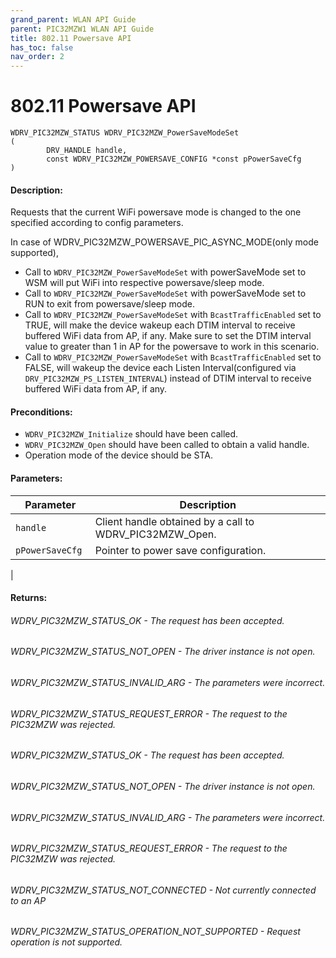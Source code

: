 ```yaml
---
grand_parent: WLAN API Guide
parent: PIC32MZW1 WLAN API Guide
title: 802.11 Powersave API
has_toc: false
nav_order: 2
---
```


# 802.11 Powersave API


```
WDRV_PIC32MZW_STATUS WDRV_PIC32MZW_PowerSaveModeSet
(
        DRV_HANDLE handle,
        const WDRV_PIC32MZW_POWERSAVE_CONFIG *const pPowerSaveCfg
)
```

#### Description:

Requests that the current WiFi powersave mode is changed to the one specified according to config parameters.

In case of WDRV_PIC32MZW_POWERSAVE_PIC_ASYNC_MODE(only mode supported),

- Call to ```WDRV_PIC32MZW_PowerSaveModeSet``` with powerSaveMode set to WSM will put WiFi into respective powersave/sleep mode.
- Call to ```WDRV_PIC32MZW_PowerSaveModeSet``` with powerSaveMode set to RUN to exit from powersave/sleep mode.
- Call to ```WDRV_PIC32MZW_PowerSaveModeSet``` with ```BcastTrafficEnabled``` set to TRUE, will make the device wakeup each DTIM interval to receive buffered WiFi data from AP, if any. Make sure to set the DTIM interval value to greater than 1 in AP for the powersave to work in this scenario.
- Call to ```WDRV_PIC32MZW_PowerSaveModeSet``` with ```BcastTrafficEnabled``` set to FALSE, will wakeup the device each Listen Interval(configured via ```DRV_PIC32MZW_PS_LISTEN_INTERVAL```) instead of   DTIM interval to receive buffered WiFi data from AP, if any.

#### Preconditions:

- ```WDRV_PIC32MZW_Initialize``` should have been called.
- ```WDRV_PIC32MZW_Open``` should have been called to obtain a valid handle.
- Operation mode of the device should be STA.

#### Parameters:

|	Parameter			 | 						Description						|
|-------------------------|--------------------------------------------------------------|
|```handle```		|	Client handle obtained by a call to WDRV_PIC32MZW_Open.|
|```pPowerSaveCfg ```	|	Pointer to power save configuration.|
|



#### Returns:

###### WDRV_PIC32MZW_STATUS_OK			        - The request has been accepted.
###### WDRV_PIC32MZW_STATUS_NOT_OPEN		        - The driver instance is not open.
###### WDRV_PIC32MZW_STATUS_INVALID_ARG		        - The parameters were incorrect.
###### WDRV_PIC32MZW_STATUS_REQUEST_ERROR	        - The request to the PIC32MZW was rejected.
###### WDRV_PIC32MZW_STATUS_OK                          - The request has been accepted.
###### WDRV_PIC32MZW_STATUS_NOT_OPEN                    - The driver instance is not open.
###### WDRV_PIC32MZW_STATUS_INVALID_ARG                 - The parameters were incorrect.
###### WDRV_PIC32MZW_STATUS_REQUEST_ERROR               - The request to the PIC32MZW was rejected.
###### WDRV_PIC32MZW_STATUS_NOT_CONNECTED	        - Not currently connected to an AP
###### WDRV_PIC32MZW_STATUS_OPERATION_NOT_SUPPORTED     - Request operation is not supported.
